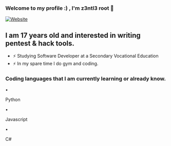 ### Welcome to my profile :) , I'm z3ntl3 root 👋

[![Website](https://img.shields.io/website?label=scorpion-hackz.com&style=for-the-badge&url=https://scorpion-hackz.com)](https://scorpion-hackz.com)
## I am 17 years old and interested in writing pentest & hack tools.

- ⚡ Studying Software Developer at a Secondary Vocational Education
- ⚡ In my spare time I do gym and coding.

### Coding languages ​​that I am currently learning or already know.
• <p>Python</p>
• <p>Javascript</p>
• <p>C#</p>
<br />


[website]: https://scorpion-hackz.com
